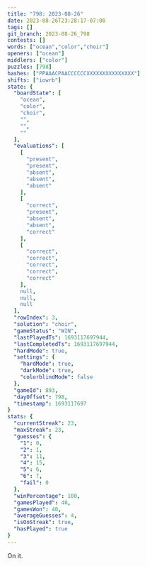 ```yaml
---
title: "798: 2023-08-26"
date: 2023-08-26T23:28:17-07:00
tags: []
git_branch: 2023-08-26_798
contests: []
words: ["ocean","color","choir"]
openers: ["ocean"]
middlers: ["color"]
puzzles: [798]
hashes: ["PPAAACPAACCCCCCXXXXXXXXXXXXXXX"]
shifts: ["iowrb"]
state: {
  "boardState": [
    "ocean",
    "color",
    "choir",
    "",
    "",
    ""
  ],
  "evaluations": [
    [
      "present",
      "present",
      "absent",
      "absent",
      "absent"
    ],
    [
      "correct",
      "present",
      "absent",
      "absent",
      "correct"
    ],
    [
      "correct",
      "correct",
      "correct",
      "correct",
      "correct"
    ],
    null,
    null,
    null
  ],
  "rowIndex": 3,
  "solution": "choir",
  "gameStatus": "WIN",
  "lastPlayedTs": 1693117697944,
  "lastCompletedTs": 1693117697944,
  "hardMode": true,
  "settings": {
    "hardMode": true,
    "darkMode": true,
    "colorblindMode": false
  },
  "gameId": 893,
  "dayOffset": 798,
  "timestamp": 1693117697
}
stats: {
  "currentStreak": 23,
  "maxStreak": 23,
  "guesses": {
    "1": 0,
    "2": 1,
    "3": 11,
    "4": 15,
    "5": 6,
    "6": 7,
    "fail": 0
  },
  "winPercentage": 100,
  "gamesPlayed": 40,
  "gamesWon": 40,
  "averageGuesses": 4,
  "isOnStreak": true,
  "hasPlayed": true
}
---
```

<!-- more -->
On it.
